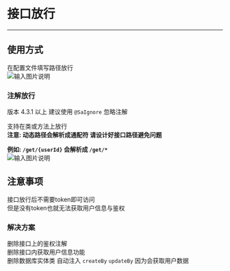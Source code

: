 # 接口放行
- - -
## 使用方式

在配置文件填写路径放行<br>
![输入图片说明](https://foruda.gitee.com/images/1678979039071447990/8b272aba_1766278.png "屏幕截图")

### 注解放行
版本 4.3.1 以上 建议使用 `@SaIgnore` 忽略注解<br>

支持在类或方法上放行<br>
**注意: 动态路径会解析成通配符 请设计好接口路径避免问题**

**例如: `/get/{userId}` 会解析成 `/get/*`**<br>
![输入图片说明](https://foruda.gitee.com/images/1666595109409104199/5b7d75c7_1766278.png "屏幕截图")

## 注意事项

接口放行后不需要token即可访问<br>
但是没有token也就无法获取用户信息与鉴权

### 解决方案
删除接口上的鉴权注解<br>
删除接口内获取用户信息功能<br>
删除数据库实体类 自动注入 `createBy` `updateBy` 因为会获取用户数据